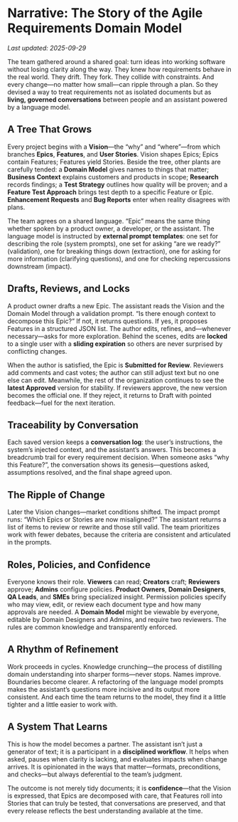 # Narrative: The Story of the Agile Requirements Domain Model
_Last updated: 2025-09-29_

The team gathered around a shared goal: turn ideas into working software without losing clarity along the way. They knew how requirements behave in the real world. They drift. They fork. They collide with constraints. And every change—no matter how small—can ripple through a plan. So they devised a way to treat requirements not as isolated documents but as **living, governed conversations** between people and an assistant powered by a language model.

## A Tree That Grows
Every project begins with a **Vision**—the “why” and “where”—from which branches **Epics**, **Features**, and **User Stories**. Vision shapes Epics; Epics contain Features; Features yield Stories. Beside the tree, other plants are carefully tended: a **Domain Model** gives names to things that matter; **Business Context** explains customers and products in scope; **Research** records findings; a **Test Strategy** outlines how quality will be proven; and a **Feature Test Approach** brings test depth to a specific Feature or Epic. **Enhancement Requests** and **Bug Reports** enter when reality disagrees with plans.

The team agrees on a shared language. “Epic” means the same thing whether spoken by a product owner, a developer, or the assistant. The language model is instructed by **external prompt templates**: one set for describing the role (system prompts), one set for asking “are we ready?” (validation), one for breaking things down (extraction), one for asking for more information (clarifying questions), and one for checking repercussions downstream (impact).

## Drafts, Reviews, and Locks
A product owner drafts a new Epic. The assistant reads the Vision and the Domain Model through a validation prompt. “Is there enough context to decompose this Epic?” If not, it returns questions. If yes, it proposes Features in a structured JSON list. The author edits, refines, and—whenever necessary—asks for more exploration. Behind the scenes, edits are **locked** to a single user with a **sliding expiration** so others are never surprised by conflicting changes.

When the author is satisfied, the Epic is **Submitted for Review**. Reviewers add comments and cast votes; the author can still adjust text but no one else can edit. Meanwhile, the rest of the organization continues to see the **latest Approved** version for stability. If reviewers approve, the new version becomes the official one. If they reject, it returns to Draft with pointed feedback—fuel for the next iteration.

## Traceability by Conversation
Each saved version keeps a **conversation log**: the user’s instructions, the system’s injected context, and the assistant’s answers. This becomes a breadcrumb trail for every requirement decision. When someone asks “why this Feature?”, the conversation shows its genesis—questions asked, assumptions resolved, and the final shape agreed upon.

## The Ripple of Change
Later the Vision changes—market conditions shifted. The impact prompt runs: “Which Epics or Stories are now misaligned?” The assistant returns a list of items to review or rewrite and those still valid. The team prioritizes work with fewer debates, because the criteria are consistent and articulated in the prompts.

## Roles, Policies, and Confidence
Everyone knows their role. **Viewers** can read; **Creators** craft; **Reviewers** approve; **Admins** configure policies. **Product Owners**, **Domain Designers**, **QA Leads**, and **SMEs** bring specialized insight. Permission policies specify who may view, edit, or review each document type and how many approvals are needed. A **Domain Model** might be viewable by everyone, editable by Domain Designers and Admins, and require two reviewers. The rules are common knowledge and transparently enforced.

## A Rhythm of Refinement
Work proceeds in cycles. Knowledge crunching—the process of distilling domain understanding into sharper forms—never stops. Names improve. Boundaries become clearer. A refactoring of the language model prompts makes the assistant’s questions more incisive and its output more consistent. And each time the team returns to the model, they find it a little tighter and a little easier to work with.

## A System That Learns
This is how the model becomes a partner. The assistant isn’t just a generator of text; it is a participant in a **disciplined workflow**. It helps when asked, pauses when clarity is lacking, and evaluates impacts when change arrives. It is opinionated in the ways that matter—formats, preconditions, and checks—but always deferential to the team’s judgment.

The outcome is not merely tidy documents; it is **confidence**—that the Vision is expressed, that Epics are decomposed with care, that Features roll into Stories that can truly be tested, that conversations are preserved, and that every release reflects the best understanding available at the time.